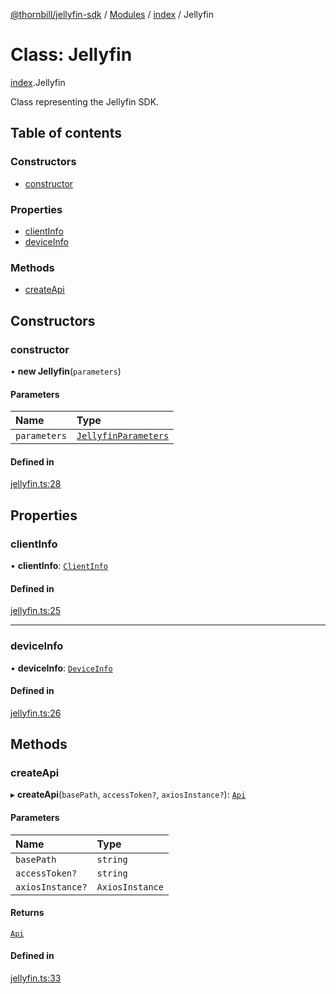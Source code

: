 [@thornbill/jellyfin-sdk](../README.md) / [Modules](../modules.md) / [index](../modules/index.md) / Jellyfin

# Class: Jellyfin

[index](../modules/index.md).Jellyfin

Class representing the Jellyfin SDK.

## Table of contents

### Constructors

- [constructor](index.Jellyfin.md#constructor)

### Properties

- [clientInfo](index.Jellyfin.md#clientinfo)
- [deviceInfo](index.Jellyfin.md#deviceinfo)

### Methods

- [createApi](index.Jellyfin.md#createapi)

## Constructors

### constructor

• **new Jellyfin**(`parameters`)

#### Parameters

| Name | Type |
| :------ | :------ |
| `parameters` | [`JellyfinParameters`](../interfaces/index.JellyfinParameters.md) |

#### Defined in

[jellyfin.ts:28](https://github.com/thornbill/jellyfin-sdk-typescript/blob/21a118e/src/jellyfin.ts#L28)

## Properties

### clientInfo

• **clientInfo**: [`ClientInfo`](../interfaces/index.ClientInfo.md)

#### Defined in

[jellyfin.ts:25](https://github.com/thornbill/jellyfin-sdk-typescript/blob/21a118e/src/jellyfin.ts#L25)

___

### deviceInfo

• **deviceInfo**: [`DeviceInfo`](../interfaces/index.DeviceInfo.md)

#### Defined in

[jellyfin.ts:26](https://github.com/thornbill/jellyfin-sdk-typescript/blob/21a118e/src/jellyfin.ts#L26)

## Methods

### createApi

▸ **createApi**(`basePath`, `accessToken?`, `axiosInstance?`): [`Api`](index.Api.md)

#### Parameters

| Name | Type |
| :------ | :------ |
| `basePath` | `string` |
| `accessToken?` | `string` |
| `axiosInstance?` | `AxiosInstance` |

#### Returns

[`Api`](index.Api.md)

#### Defined in

[jellyfin.ts:33](https://github.com/thornbill/jellyfin-sdk-typescript/blob/21a118e/src/jellyfin.ts#L33)
